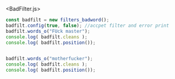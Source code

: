 <BadFilter.js>

```Javascript hl_lines="4  9-12  25-27"
const badfilt = new filters_badword();
badfilt.config(true, false); //accpet filter and error print
badfilt.words_o("FUck master");
console.log( badfilt.cleans );
console.log( badfilt.position());


badfilt.words_o("motherfucker");
console.log( badfilt.cleans );
console.log( badfilt.position());
```
